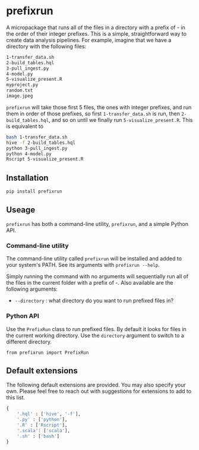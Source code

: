 # prefixrun

A micropackage that runs all of the files in a directory with a prefix of <integer>- in the order of their integer prefixes. This is a simple, straightforward way to create data analysis pipelines. For example, imagine that we have a directory with the following files:

```bash
1-transfer_data.sh
2-build_tables.hql
3-pull_ingest.py
4-model.py
5-visualize_present.R
myproject.py
random.txt
image.jpeg
```

`prefixrun` will take those first 5 files, the ones with integer prefixes, and run them in order of those prefixes, so first `1-transfer_data.sh` is run, then `2-build_tables.hql`, and so on until we finally run `5-visualize_present.R`. This is equivalent to

```bash
bash 1-transfer_data.sh
hive -f 2-build_tables.hql
python 3-pull_ingest.py
python 4-model.py
Rscript 5-visualize_present.R
```

## Installation

```
pip install prefixrun
```

## Useage

`prefixrun` has both a command-line utility, `prefixrun`, and a simple Python API.

### Command-line utility

The command-line utility called `prefixrun` will be installed and added to your system's PATH. See its arguments with `prefixrun --help`.

Simply running the command with no arguments will sequentially run all of the files in the current folder with a prefix of <integer>-. Also available are the following arguments:

- `--directory` : what directory do you want to run prefixed files in?

### Python API

Use the `PrefixRun` class to run prefixed files. By default it looks for files in the current working directory. Use the `directory` argument to switch to a different directory. 

```
from prefixrun import PrefixRun
```

## Default extensions

The following default extensions are provided. You may also specify your own. Please feel free to reach out with suggestions for extensions to add to this list.

```python
{
    '.hql' : ['hive', '-f'],
    '.py' : ['python'],
    '.R' : ['Rscript'],
    '.scala': ['scala'],
    '.sh' : ['bash']
}
```
